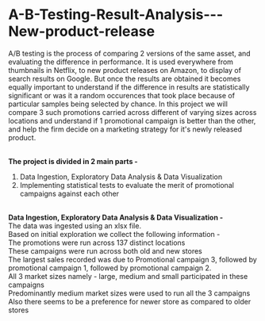 # A-B-Testing-Result-Analysis---New-product-release

A/B testing is the process of comparing 2 versions of the same asset, and evaluating the difference in performance. It is used everywhere from thumbnails in Netflix, to new product releases on Amazon, to display of search results on Google. But once the results are obtained it becomes equally important to understand if the difference in results are statistically significant or was it a random occurences that took place because of particular samples being selected by chance. In this project we will compare 3 such promotions carried across different of varying sizes across locations and understand if 1 promotional campaign is better than the other, and help the firm decide on a marketing strategy for it's newly released product.<br><br>

<b>The project is divided in 2 main parts -</b><br>
1. Data Ingestion, Exploratory Data Analysis & Data Visualization
2. Implementing statistical tests to evaluate the merit of promotional campaigns against each other
<br><br>

<b>Data Ingestion, Exploratory Data Analysis & Data Visualization -</b><br>
The data was ingested using an xlsx file.<br>
Based on initial exploration we collect the following information -<br>
The promotions were run across 137 distinct locations<br>
These campaigns were run across both old and new stores<br>
The largest sales recorded was due to Promotional campaign 3, followed by promotional campaign 1, followed by promotional campaign 2.<br>
All 3 market sizes namely - large, medium and small participated in these campaigns<br>
Predominantly medium market sizes were used to run all the 3 campaigns<br>
Also there seems to be a preference for newer store as compared to older stores<br>

